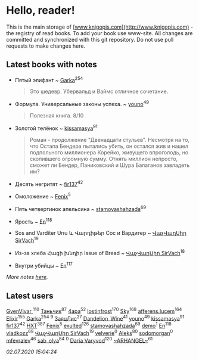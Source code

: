 # Hello, reader!
This is the main storage of [www.knigopis.com](http://www.knigopis.com) - the registry of read books.
To add your book use www-site. All changes are committed and synchronized with this git repository.
Do not use pull requests to make changes here.


## Latest books with notes
* Пятый элифант ~ [Garka](users/115/115753719718250012620-google)<sup>254</sup>
    > Это шедевр. Убервальд и Ваймс отличное сочетание.

* Формула. Универсальные законы успеха. ~ [youno](users/302/302928912-vkontakte)<sup>49</sup>
    > Полезная книга. 8/10

* Золотой телёнок ~ [kissamasya](users/684/68439978-vkontakte)<sup>91</sup>
    > Роман - продолжение "Двенадцати стульев". Несмотря на то, что Остапа Бендера пытались убить, он остался жив и нашел подпольного миллионера Корейко, живущего впроголодь, но скопившего огромную сумму. Отнять миллион непросто, сможет ли Бендер, Паниковский и Шура Балаганов завладеть им?

* Десять негритят ~ [fir137](users/176/176805114-yandex)<sup>42</sup>

* Омоложение ~ [Fenix](users/111/111367585493471720963-google)<sup>5</sup>

* Пять четвертинок апельсина ~ [stamovashahzada](users/310/310646815-vkontakte)<sup>69</sup>

* Ярость ~ [En](users/333/333646551-vkontakte)<sup>118</sup>

* Sos and Varditer Սոս և Վարդիթեր Сос и Вардитер ~ [ՎաչՎաղՍիր SirVach](users/113/1130000004300166-yandex)<sup>19</sup>

* Из-за хлеба Հացի խնդիր Issue of Bread ~ [ՎաչՎաղՍիր SirVach](users/113/1130000004300166-yandex)<sup>18</sup>

* Внутри убийцы ~ [En](users/333/333646551-vkontakte)<sup>117</sup>


_More notes [here](latest_books_with_notes.md)._


## Latest users
[GvenVivar ](users/158/158266434925901-facebook)<sup>110</sup> 
[Таньчик](users/209/2096581563762610-facebook)<sup>87</sup> 
[4apa](users/117/117392596378069249667-google)<sup>52</sup> 
[lostinfrost](users/217/217891524-vkontakte)<sup>170</sup> 
[Sky](users/118/118049897850017649660-google)<sup>168</sup> 
[afferens.lucem](users/196/196071655-vkontakte)<sup>164</sup> 
[Elixir](users/115/115826717712507836033-google)<sup>155</sup> 
[Garka](users/115/115753719718250012620-google)<sup>254</sup> 
[](users/104/104731829794763834502-google)<sup>9</sup> 
[ЗаяцЛис](users/112/112388384595246311466-google)<sup>27</sup> 
[Dandelion_Wine](users/586/58602788-vkontakte)<sup>41</sup> 
[youno](users/302/302928912-vkontakte)<sup>49</sup> 
[kissamasya](users/684/68439978-vkontakte)<sup>91</sup> 
[fir137](users/176/176805114-yandex)<sup>42</sup> 
[HXT](users/100/100002563462782-facebook)<sup>387</sup> 
[Fenix](users/111/111367585493471720963-google)<sup>5</sup> 
[exulted](users/100/100599204551896265722-google)<sup>126</sup> 
[stamovashahzada](users/310/310646815-vkontakte)<sup>69</sup> 
[demo](users/106/1067243422-yandex)<sup>1</sup> 
[En](users/333/333646551-vkontakte)<sup>118</sup> 
[vladkozz](users/572/57239276-vkontakte)<sup>69</sup> 
[ՎաչՎաղՍիր SirVach](users/113/1130000004300166-yandex)<sup>19</sup> 
[velverie](users/173/173628445-vkontakte)<sup>0</sup> 
[Aleks](users/117/117835844513813219393-google)<sup>80</sup> 
[sodomorgan](users/101/101526240567453573875-google)<sup>0</sup> 
[mfevralev](users/140/140966150-vkontakte)<sup>46</sup> 
[sab_olya](users/139/139338401-vkontakte)<sup>84</sup> 
[](users/241/2417202-vkontakte)<sup>0</sup> 
[Daria Varyvod](users/829/829893410524253-facebook)<sup>120</sup> 
[~ARHANGEL~](users/642/64251996-vkontakte)<sup>61</sup> 


_02.07.2020 15:04:24_
